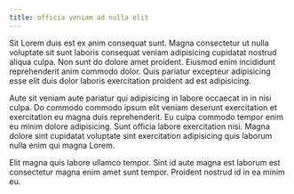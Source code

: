 ```yaml
---
title: officia veniam ad nulla elit
---
```


Sit Lorem duis est ex anim consequat sunt. Magna consectetur ut nulla voluptate sit sunt laboris consequat veniam adipisicing cupidatat nostrud aliqua culpa. Non sunt do dolore amet proident. Eiusmod enim incididunt reprehenderit anim commodo dolor. Quis pariatur excepteur adipisicing esse elit duis dolor laboris exercitation proident ad est adipisicing.

Aute sit veniam aute pariatur qui adipisicing in labore occaecat in in nisi culpa. Do commodo commodo ipsum elit veniam deserunt exercitation et exercitation eu magna duis reprehenderit. Eu culpa commodo tempor enim eu minim dolore adipisicing. Sunt officia labore exercitation nisi. Magna dolore sint cupidatat voluptate sint exercitation adipisicing quis laborum nulla enim qui magna Lorem.

Elit magna quis labore ullamco tempor. Sint id aute magna est laborum est consectetur magna enim amet sunt tempor. Proident nostrud id in ea minim eu.